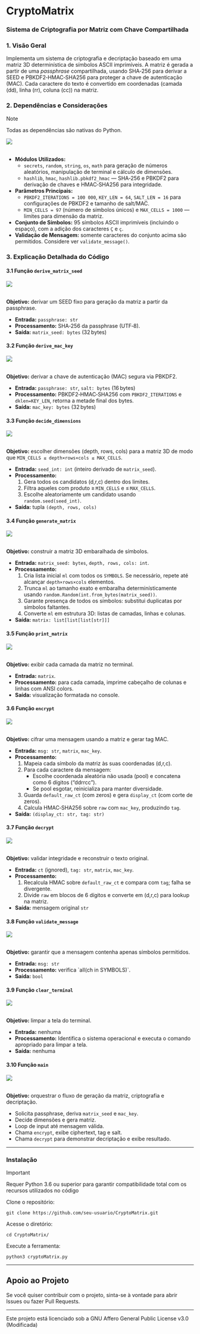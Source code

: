 <h1>CryptoMatrix</h1>
<h3>Sistema de Criptografia por Matriz com Chave Compartilhada</h3>

<div class="section">
  <h3>1. Visão Geral</h3>
  <p>
    Implementa um sistema de criptografia e decriptação baseado em uma matriz 3D determinística de símbolos ASCII imprimíveis.  
    A matriz é gerada a partir de uma <em>passphrase</em> compartilhada, usando SHA‑256 para derivar a SEED e PBKDF2‑HMAC‑SHA256 para proteger a chave de autenticação (MAC).  
    Cada caractere do texto é convertido em coordenadas (camada (dd), linha (rr), coluna (cc)) na matriz.  
  </p>
</div>

<div class="section">
  <h3>2. Dependências e Considerações</h3>
</div>

> [!NOTE]
> Todas as dependências são nativas do Python.

<div lass="section">
  <img src="https://github.com/user-attachments/assets/81f5e4f1-82da-41de-a995-8471bbcaaa9e"></img>
  <br />
  <br />
  <ul>
    <li>
      <strong>Módulos Utilizados:</strong>
      <ul>
        <li><code>secrets</code>, <code>random</code>, <code>string</code>, <code>os</code>, <code>math</code> para geração de números aleatórios, manipulação de terminal e cálculo de dimensões.</li>
        <li><code>hashlib</code>, <code>hmac</code>, <code>hashlib.pbkdf2_hmac</code> — SHA‑256 e PBKDF2 para derivação de chaves e HMAC‑SHA256 para integridade.</li>
      </ul>
    </li>
    <li>
      <strong>Parâmetros Principais:</strong>
      <ul>
        <li><code>PBKDF2_ITERATIONS = 100 000</code>, <code>KEY_LEN = 64</code>, <code>SALT_LEN = 16</code> para configurações de PBKDF2 e tamanho de salt/MAC.</li>
        <li><code>MIN_CELLS = 97</code> (número de símbolos únicos) e <code>MAX_CELLS = 1000</code> — limites para dimensão da matriz.</li>
      </ul>
    </li>
    <li>
      <strong>Conjunto de Símbolos:</strong> 95 símbolos ASCII imprimíveis (incluindo o espaço), com a adição dos caracteres <code>Ç</code> e <code>ç</code>.
    </li>
    <li>
      <strong>Validação de Mensagem:</strong> somente caracteres do conjunto acima são permitidos. Considere ver <code>validate_message()</code>.
    </li>
  </ul>
</div>

<div class="section">
  <h3>3. Explicação Detalhada do Código</h3>

  <h4>3.1 Função <code>derive_matrix_seed</code></h4>
  <img src="https://github.com/user-attachments/assets/1c6de673-ee25-4deb-8a63-73186fc20bb6"></img>
  <br />
  <br />
  <p><strong>Objetivo:</strong> derivar um SEED fixo para geração da matriz a partir da passphrase.</p>
  <ul>
    <li><strong>Entrada:</strong> <code>passphrase: str</code></li>
    <li><strong>Processamento:</strong> SHA‑256 da passphrase (UTF‑8).</li>
    <li><strong>Saída:</strong> <code>matrix_seed: bytes</code> (32 bytes)</li>
  </ul>

  <h4>3.2 Função <code>derive_mac_key</code></h4>
  <img src="https://github.com/user-attachments/assets/d34886e5-fa61-4ad4-af41-6b43028e24ff"></img>
  <br />
  <br />
  <p><strong>Objetivo:</strong> derivar a chave de autenticação (MAC) segura via PBKDF2.</p>
  <ul>
    <li><strong>Entrada:</strong> <code>passphrase: str</code>, <code>salt: bytes</code> (16 bytes)</li>
    <li><strong>Processamento:</strong> PBKDF2‑HMAC‑SHA256 com <code>PBKDF2_ITERATIONS</code> e <code>dklen=KEY_LEN</code>, retorna a metade final dos bytes.</li>
    <li><strong>Saída:</strong> <code>mac_key: bytes</code> (32 bytes)</li>
  </ul>

  <h4>3.3 Função <code>decide_dimensions</code></h4>
  <img src="https://github.com/user-attachments/assets/40c374ea-683a-4794-934b-d03bc507ea9c"></img>
  <br />
  <br />
  <p><strong>Objetivo:</strong> escolher dimensões (depth, rows, cols) para a matriz 3D de modo que <code>MIN_CELLS ≤ depth×rows×cols ≤ MAX_CELLS</code>.</p>
  <ul>
    <li><strong>Entrada:</strong> <code>seed_int: int</code> (inteiro derivado de <code>matrix_seed</code>).</li>
    <li><strong>Processamento:</strong>
      <ol>
        <li>Gera todos os candidatos (d,r,c) dentro dos limites.</li>
        <li>Filtra aqueles com produto ≥ <code>MIN_CELLS</code> e ≤ <code>MAX_CELLS</code>.</li>
        <li>Escolhe aleatoriamente um candidato usando <code>random.seed(seed_int)</code>.</li>
      </ol>
    </li>
    <li><strong>Saída:</strong> tupla <code>(depth, rows, cols)</code></li>
  </ul>

  <h4>3.4 Função <code>generate_matrix</code></h4>
  <img src="https://github.com/user-attachments/assets/bc7cee86-3c88-4a02-8d25-114088cb48c6"></img>
  <br />
  <br />
  <p><strong>Objetivo:</strong> construir a matriz 3D embaralhada de símbolos.</p>
  <ul>
    <li><strong>Entrada:</strong> <code>matrix_seed: bytes</code>, <code>depth, rows, cols: int</code>.</li>
    <li><strong>Processamento:</strong>
      <ol>
        <li>Cria lista inicial <code>ml</code> com todos os <code>SYMBOLS</code>. Se necessário, repete até alcançar <code>depth×rows×cols</code> elementos.</li>
        <li>Trunca <code>ml</code> ao tamanho exato e embaralha determinísticamente usando <code>random.Random(int.from_bytes(matrix_seed))</code>.</li>
        <li>Garante presença de todos os símbolos: substitui duplicatas por símbolos faltantes.</li>
        <li>Converte <code>ml</code> em estrutura 3D: listas de camadas, linhas e colunas.</li>
      </ol>
    </li>
    <li><strong>Saída:</strong> <code>matrix: list[list[list[str]]]</code></li>
  </ul>

  <h4>3.5 Função <code>print_matrix</code></h4>
  <img src="https://github.com/user-attachments/assets/6f04b848-637a-40c3-bbf0-fe9e733940d7"></img>
  <br />
  <br />
  <p><strong>Objetivo:</strong> exibir cada camada da matriz no terminal.</p>
  <ul>
    <li><strong>Entrada:</strong> <code>matrix</code>.</li>
    <li><strong>Processamento:</strong> para cada camada, imprime cabeçalho de colunas e linhas com ANSI colors.</li>
    <li><strong>Saída:</strong> visualização formatada no console.</li>
  </ul>

  <h4>3.6 Função <code>encrypt</code></h4>
  <img src="https://github.com/user-attachments/assets/60d3bf3a-411a-4fdf-96e6-d0da2bdd08d7"></img>
  <br />
  <br />
  <p><strong>Objetivo:</strong> cifrar uma mensagem usando a matriz e gerar tag MAC.</p>
  <ul>
    <li><strong>Entrada:</strong> <code>msg: str</code>, <code>matrix</code>, <code>mac_key</code>.</li>
    <li><strong>Processamento:</strong>
      <ol>
        <li>Mapeia cada símbolo da matriz às suas coordenadas (d,r,c).</li>
        <li>Para cada caractere da mensagem:
          <ul>
            <li>Escolhe coordenada aleatória não usada (pool) e concatena como 6 dígitos (“ddrrcc”).</li>
            <li>Se pool esgotar, reinicializa para manter diversidade.</li>
          </ul>
        </li>
        <li>Guarda <code>default_raw_ct</code> (com zeros) e gera <code>display_ct</code> (com corte de zeros).</li>
        <li>Calcula HMAC‑SHA256 sobre <code>raw</code> com <code>mac_key</code>, produzindo <code>tag</code>.</li>
      </ol>
    </li>
    <li><strong>Saída:</strong> <code>(display_ct: str, tag: str)</code></li>
  </ul>

  <h4>3.7 Função <code>decrypt</code></h4>
  <img src="https://github.com/user-attachments/assets/9ad56602-f16c-4cb5-b592-30671a9d0384"></img>
  <br />
  <br />
  <p><strong>Objetivo:</strong> validar integridade e reconstruir o texto original.</p>
  <ul>
    <li><strong>Entrada:</strong> <code>ct</code> (ignored), <code>tag: str</code>, <code>matrix</code>, <code>mac_key</code>.</li>
    <li><strong>Processamento:</strong>
      <ol>
        <li>Recalcula HMAC sobre <code>default_raw_ct</code> e compara com <code>tag</code>; falha se divergente.</li>
        <li>Divide <code>raw</code> em blocos de 6 dígitos e converte em (d,r,c) para lookup na matriz.</li>
      </ol>
    </li>
    <li><strong>Saída:</strong> mensagem original <code>str</code></li>
  </ul>

  <h4>3.8 Função <code>validate_message</code></h4>
  <img src="https://github.com/user-attachments/assets/7479f7e0-a3cd-405f-a004-7002b9f34b75"></img>
  <br />
  <br />
  <p><strong>Objetivo:</strong> garantir que a mensagem contenha apenas símbolos permitidos.</p>
  <ul>
    <li><strong>Entrada:</strong> <code>msg: str</code></li>
    <li><strong>Processamento:</strong> verifica `all(ch in SYMBOLS)`.</li>
    <li><strong>Saída:</strong> <code>bool</code></li>
  </ul>

  <h4>3.9 Função <code>clear_terminal</code></h4>
  <img src="https://github.com/user-attachments/assets/dbad6048-4b01-4bf7-a3b5-18b165b4f8df"></img>
  <br />
  <br />
  <p><strong>Objetivo:</strong> limpar a tela do terminal.</p>
  <ul>
    <li><strong>Entrada:</strong> nenhuma</li>
    <li><strong>Processamento:</strong> Identifica o sistema operacional e executa o comando apropriado para limpar a tela.</li>
    <li><strong>Saída:</strong> nenhuma</li>
  </ul>

  <h4>3.10 Função <code>main</code></h4>
  <img src="https://github.com/user-attachments/assets/ef87c394-886e-4dc1-939b-5e14307e0d5c"></img>
  <br />
  <br />
  <p><strong>Objetivo:</strong> orquestrar o fluxo de geração da matriz, criptografia e decriptação.</p>
  <ul>
    <li>Solicita passphrase, deriva <code>matrix_seed</code> e <code>mac_key</code>.</li>
    <li>Decide dimensões e gera matriz.</li>
    <li>Loop de input até mensagem válida.</li>
    <li>Chama <code>encrypt</code>, exibe ciphertext, tag e salt.</li>
    <li>Chama <code>decrypt</code> para demonstrar decriptação e exibe resultado.</li>
  </ul>
</div>

<hr />

### Instalação

> [!IMPORTANT]  
> Requer Python 3.6 ou superior para garantir compatibilidade total com os recursos utilizados no código

Clone o repositório:

    git clone https://github.com/seu-usuario/CryptoMatrix.git

Acesse o diretório:

    cd CryptoMatrix/

Execute a ferramenta:

    python3 cryptoMatrix.py
<hr />

## Apoio ao Projeto

Se você quiser contribuir com o projeto, sinta-se à vontade para abrir Issues ou fazer Pull Requests.
  
<hr />

Este projeto está licenciado sob a GNU Affero General Public License v3.0 (Modificada)
